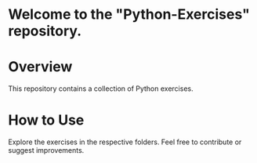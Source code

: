 # Welcome to the "Python-Exercises" repository.

# Overview 
This repository contains a collection of Python exercises.

# How to Use
  Explore the exercises in the respective folders.
  Feel free to contribute or suggest improvements.


